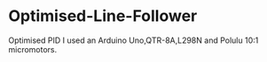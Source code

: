 # Optimised-Line-Follower
Optimised PID 
I used an Arduino Uno,QTR-8A,L298N and Polulu 10:1 micromotors.
